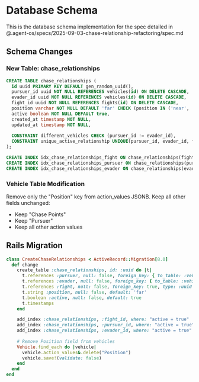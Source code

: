 # Database Schema

This is the database schema implementation for the spec detailed in @.agent-os/specs/2025-09-03-chase-relationship-refactoring/spec.md

## Schema Changes

### New Table: chase_relationships

```sql
CREATE TABLE chase_relationships (
  id uuid PRIMARY KEY DEFAULT gen_random_uuid(),
  pursuer_id uuid NOT NULL REFERENCES vehicles(id) ON DELETE CASCADE,
  evader_id uuid NOT NULL REFERENCES vehicles(id) ON DELETE CASCADE,
  fight_id uuid NOT NULL REFERENCES fights(id) ON DELETE CASCADE,
  position varchar NOT NULL DEFAULT 'far' CHECK (position IN ('near', 'far')),
  active boolean NOT NULL DEFAULT true,
  created_at timestamp NOT NULL,
  updated_at timestamp NOT NULL,
  
  CONSTRAINT different_vehicles CHECK (pursuer_id != evader_id),
  CONSTRAINT unique_active_relationship UNIQUE(pursuer_id, evader_id, fight_id) WHERE active = true
);

CREATE INDEX idx_chase_relationships_fight ON chase_relationships(fight_id) WHERE active = true;
CREATE INDEX idx_chase_relationships_pursuer ON chase_relationships(pursuer_id) WHERE active = true;
CREATE INDEX idx_chase_relationships_evader ON chase_relationships(evader_id) WHERE active = true;
```

### Vehicle Table Modification

Remove only the "Position" key from action_values JSONB. Keep all other fields unchanged:
- Keep "Chase Points"
- Keep "Pursuer" 
- Keep all other action values

## Rails Migration

```ruby
class CreateChaseRelationships < ActiveRecord::Migration[8.0]
  def change
    create_table :chase_relationships, id: :uuid do |t|
      t.references :pursuer, null: false, foreign_key: { to_table: :vehicles }, type: :uuid
      t.references :evader, null: false, foreign_key: { to_table: :vehicles }, type: :uuid
      t.references :fight, null: false, foreign_key: true, type: :uuid
      t.string :position, null: false, default: 'far'
      t.boolean :active, null: false, default: true
      t.timestamps
    end

    add_index :chase_relationships, :fight_id, where: "active = true"
    add_index :chase_relationships, :pursuer_id, where: "active = true"
    add_index :chase_relationships, :evader_id, where: "active = true"
    
    # Remove Position field from vehicles
    Vehicle.find_each do |vehicle|
      vehicle.action_values&.delete("Position")
      vehicle.save!(validate: false)
    end
  end
end
```